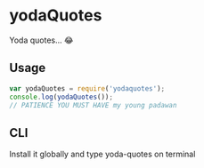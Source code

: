 # yodaQuotes

Yoda quotes... 😂

## Usage
```javascript
var yodaQuotes = require('yodaquotes');
console.log(yodaQuotes());
// PATIENCE YOU MUST HAVE my young padawan
```  

## CLI
Install it globally and type yoda-quotes on terminal
